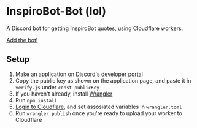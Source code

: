 # InspiroBot-Bot (lol)

A Discord bot for getting InspiroBot quotes, using Cloudflare workers.

[Add the bot!](https://discord.com/api/oauth2/authorize?client_id=897275931436138546&scope=bot+applications.commands)

## Setup

1. Make an application on [Discord's developer portal](https://discord.com/developers/applications)
2. Copy the public key as shown on the application page, and paste it in `verify.js` under `const publicKey`
3. If you haven't already, install [Wrangler](https://developers.cloudflare.com/workers/cli-wrangler/install-update)
4. Run `npm install`
5. [Login to Cloudflare](https://developers.cloudflare.com/workers/cli-wrangler/authentication), and set assosiated variables in `wrangler.toml`
6. Run `wrangler publish` once you're ready to upload your worker to Cloudflare
